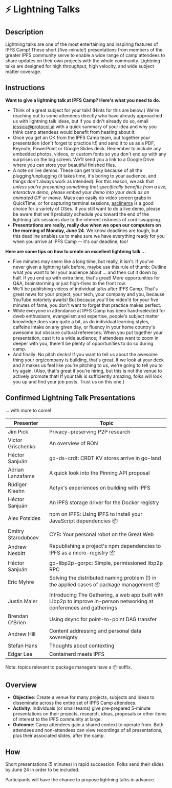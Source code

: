 # ⚡️ Lightning Talks

## Description

Lightning talks are one of the most entertaining and inspiring features of IPFS Camp! These short (five-minute!) presentations from members of the greater IPFS community serve to enable a wide range of camp attendees to share updates on their own projects with the whole community. Lightning talks are designed for high throughput, high velocity, and wide subject matter coverage.

## Instructions

**Want to give a lightning talk at IPFS Camp? Here's what you need to do.**

- Think of a great subject for your talk! (Hints for this are below.) We're reaching out to some attendees directly who have already approached us with lightning talk ideas, but if you didn't already do so, email jessica@protocol.ai with a quick summary of your idea and why you think camp attendees would benefit from hearing about it.
- Once you get an OK from the IPFS Camp team, put together your presentation (don't forget to practice it!) and send it to us as a PDF, Keynote, PowerPoint or Google Slides deck. Remember to include any embedded photos, videos, or custom fonts so you don't end up with any surprises on the big screen. We'll send you a link to a Google Drive where you can store your beautiful finished files.
- A note on live demos: These can get tricky because of all the plugging/unplugging (it takes time, it's boring to your audience, and things don't always work as intended). For this reason, we ask that _unless you're presenting something that specifically benefits from a live, interactive demo, please embed your demo into your deck as an animated GIF or movie_. Macs can easily do video screen grabs in QuickTime, or for capturing terminal sessions, [asciinema](https://asciinema.org/) is a good choice for a variety of OSes. If you still want to do a live demo, please be aware that we'll probably schedule you toward the end of the lightning talk sessions due to the inherent riskiness of cord-swapping.
- **Presentations are really, really due when we open our computers on the morning of Monday, June 24**. We know deadlines are tough, but this deadline enables us to make sure we have everything ready for you when you arrive at IPFS Camp -- it's our deadline, too!

**Here are some tips on how to create an excellent lightning talk ...**
- Five minutes may seem like a long time, but really, it isn't. If you've never given a lightning talk before, maybe use this rule of thumb: Outline what you want to tell your audience about ... and then cut it down by half. If you end up with extra time, that's great! More opportunities for Q&A, brainstorming or just high-fives to the front row.
- We'll be publishing videos of individual talks after IPFS Camp. That's great news for your project, your tech, your company and you, because YouTube notoriety awaits! But because you'll be video'd for your five minutes of fame, you don't want to forget that practice makes perfect.
- While everyone in attendance at IPFS Camp has been hand-selected for dweb enthusiasm, evangelism and expertise, people's subject matter knowledge does vary quite a bit, as do individual learning styles, caffeine intake on any given day, or fluency in your home country's awesome but obscure cultural references. When you put together your presentation, cast it to a wide audience; if attendees want to zoom in deeper with you, there'll be plenty of opportunities to do so during camp.
- And finally: No pitch decks! If you want to tell us about the awesome thing your org/company is building, that's great. If we look at your deck and it makes us feel like you're pitching to us, we're going to tell you to try again. (Also, that's great if you're hiring, but this is not the venue to actively promote that! If your talk is sufficiently amazing, folks will look you up and find your job posts. Trust us on this one.)

## Confirmed Lightning Talk Presentations

... with more to come!

| Presenter  | Topic |
| ------------- | ------------- |
| Jim Pick  | Privacy-preserving P2P research  |
| Victor Grischenko  | An overview of RON  |
| Héctor Sanjuán  | go-ds-crdt: CRDT KV stores arrive in go-land  |
| Adrian Lanzafame  | A quick look into the Pinning API proposal  |
| Rüdiger Klaehn  | Actyx's experiences on building with IPFS  |
| Héctor Sanjuán  | An IPFS storage driver for the Docker registry  |
| Alex Potsides  | npm on IPFS: Using IPFS to install your JavaScript dependencies 📦  |
| Dmitry Starodubcev  | CYB: Your personal robot on the Great Web  |
| Andrew Nesbitt  | Republishing a project's npm dependencies to IPFS as a micro-registry 📦  |
| Héctor Sanjuán  | go-libp2p-gorpc: Simple, permissioned libp2p RPC  |
| Eric Myhre  | Solving the distributed naming problem (!) in the applied cases of package management 📦  |
| Justin Maier  | Introducing The Gathering, a web app built with Libp2p to improve in-person networking at conferences and gatherings  |
| Brendan O'Brien  | Using dsync for point-to-point DAG transfer  |
| Andrew Hill | Content addressing and personal data sovereignty |
| Stefan Hans | Thoughts about contexting |
| Edgar Lee | Containerd meets IPFS |

Note: topics relevant to package managers have a 📦 suffix.

## Overview

- **Objective**: Create a venue for many projects, subjects and ideas to disseminate across the entire set of IPFS Camp attendees.
- **Activity**: Individuals (or small teams) give pre-prepared 5-minute presentations on their projects, research, ideas, proposals or other items of interest to the IPFS community at large.
- **Outcome**: Camp attendees gain a shared context to operate from. Both attendees and non-attendees can view recordings of all presentations, plus their associated slides, after the camp.

## How

Short presentations (5 minutes) in rapid succession. Folks send their slides by June 24 in order to be included.

Participants will have the chance to propose lightning talks in advance.

